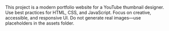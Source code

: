 <!-- Use this file to provide workspace-specific custom instructions to Copilot. For more details, visit https://code.visualstudio.com/docs/copilot/copilot-customization#_use-a-githubcopilotinstructionsmd-file -->

This project is a modern portfolio website for a YouTube thumbnail designer. Use best practices for HTML, CSS, and JavaScript. Focus on creative, accessible, and responsive UI. Do not generate real images—use placeholders in the assets folder.
